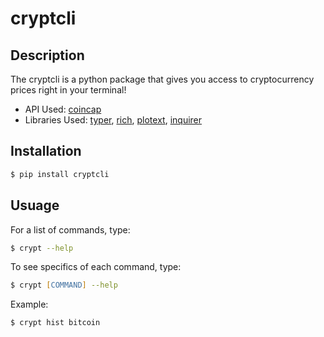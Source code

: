 # cryptcli

## Description
The cryptcli is a python package that gives you access to cryptocurrency prices right in your terminal!
- API Used: [coincap](https://coincap.io/)
- Libraries Used: [typer](https://github.com/tiangolo/typer), [rich](https://github.com/Textualize/rich), [plotext](https://github.com/piccolomo/plotext), [inquirer](https://github.com/magmax/python-inquirer) 

## Installation
```zsh
$ pip install cryptcli
```

## Usuage
For a list of commands, type:
```zsh
$ crypt --help
```
To see specifics of each command, type:
```zsh
$ crypt [COMMAND] --help
```
Example:
```zsh
$ crypt hist bitcoin
```
  
